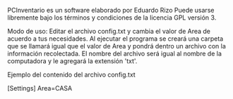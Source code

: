 PCInventario es un software elaborado por Eduardo Rizo
Puede usarse libremente bajo los términos y condiciones
de la licencia GPL versión 3.

Modo de uso: Editar el archivo config.txt y cambia el valor de Area
de acuerdo a tus necesidades. Al ejecutar el programa se creará una carpeta
que se llamará igual que el valor de Area y pondrá dentro un archivo con
la información recolectada. El nombre del archivo será igual al nombre
de la computadora y le agregará la extensión 'txt'.

Ejemplo del contenido del archivo config.txt

[Settings]
Area=CASA
